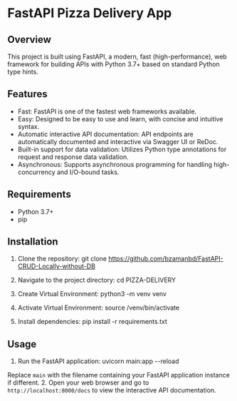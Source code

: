 # FastAPI Pizza Delivery App

## Overview
This project is built using FastAPI, a modern, fast (high-performance), web framework for building APIs with Python 3.7+ based on standard Python type hints.

## Features
- Fast: FastAPI is one of the fastest web frameworks available.
- Easy: Designed to be easy to use and learn, with concise and intuitive syntax.
- Automatic interactive API documentation: API endpoints are automatically documented and interactive via Swagger UI or ReDoc.
- Built-in support for data validation: Utilizes Python type annotations for request and response data validation.
- Asynchronous: Supports asynchronous programming for handling high-concurrency and I/O-bound tasks.

## Requirements
- Python 3.7+
- pip

## Installation
1. Clone the repository:
git clone https://github.com/bzamanbd/FastAPI-CRUD-Locally-without-DB

2. Navigate to the project directory:
cd PIZZA-DELIVERY

3. Create Virtual Environment:
python3 -m venv venv

4. Activate Virtual Environment:
source /venv/bin/activate

5. Install dependencies:
pip install -r requirements.txt


## Usage
1. Run the FastAPI application:
uvicorn main:app --reload

Replace `main` with the filename containing your FastAPI application instance if different.
2. Open your web browser and go to `http://localhost:8000/docs` to view the interactive API documentation.